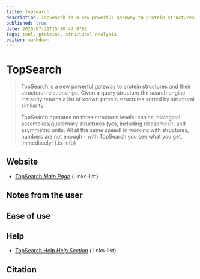 ```yaml
---
title: TopSearch
description: TopSearch is a new powerful gateway to protein structures and their structural relationships.
published: true
date: 2020-07-29T15:10:47.979Z
tags: tool, proteins, structural analysis
editor: markdown
---
```


# TopSearch

> TopSearch is a new powerful gateway to protein structures and their structural relationships. Given a query structure the search engine instantly returns a list of known protein structures sorted by structural similarity. 
>
> TopSearch operates on three structural levels: chains, biological assemblies/quaternary structures (yes, including ribosomes!), and asymmetric units. All at the same speed! In working with structures, numbers are not enough - with TopSearch you see what you get. Immediately!
{.is-info}

 

## Website 

- [TopSearch *Main Page*](https://topsearch.services.came.sbg.ac.at/)
 {.links-list}

## Notes from the user

 
## Ease of use


## Help

- [TopSearch Help  *Help Section*](https://topsearch.services.came.sbg.ac.at/help/index.html)
{.links-list}


## Citation